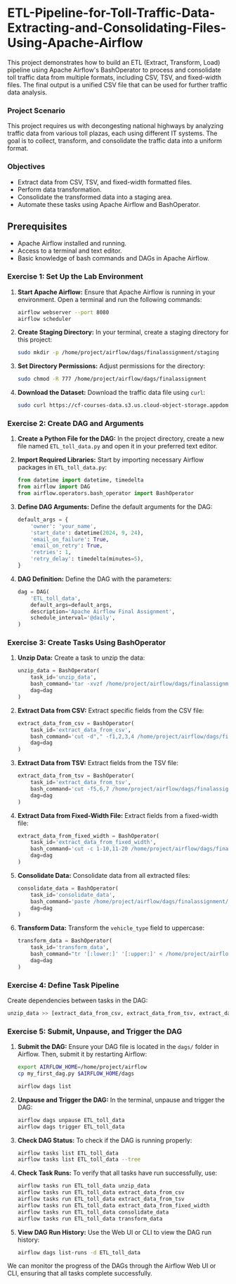 # ETL-Pipeline-for-Toll-Traffic-Data-Extracting-and-Consolidating-Files-Using-Apache-Airflow
This project demonstrates how to build an ETL (Extract, Transform, Load) pipeline using Apache Airflow's BashOperator to process and consolidate toll traffic data from multiple formats, including CSV, TSV, and fixed-width files. The final output is a unified CSV file that can be used for further traffic data analysis.


### Project Scenario

This project requires us with decongesting national highways by analyzing traffic data from various toll plazas, each using different IT systems. The goal is to collect, transform, and consolidate the traffic data into a uniform format.

### Objectives

- Extract data from CSV, TSV, and fixed-width formatted files.
- Perform data transformation.
- Consolidate the transformed data into a staging area.
- Automate these tasks using Apache Airflow and BashOperator.

## Prerequisites

- Apache Airflow installed and running.
- Access to a terminal and text editor.
- Basic knowledge of bash commands and DAGs in Apache Airflow.


### Exercise 1: Set Up the Lab Environment

1. **Start Apache Airflow:**
   Ensure that Apache Airflow is running in your environment. Open a terminal and run the following commands:
   ```bash
   airflow webserver --port 8080
   airflow scheduler
   ```

2. **Create Staging Directory:**
   In your terminal, create a staging directory for this project:
   ```bash
   sudo mkdir -p /home/project/airflow/dags/finalassignment/staging
   ```

3. **Set Directory Permissions:**
   Adjust permissions for the directory:
   ```bash
   sudo chmod -R 777 /home/project/airflow/dags/finalassignment
   ```

4. **Download the Dataset:**
   Download the traffic data file using `curl`:
   ```bash
   sudo curl https://cf-courses-data.s3.us.cloud-object-storage.appdomain.cloud/IBM-DB0250EN-SkillsNetwork/labs/Final%20Assignment/tolldata.tgz -o /home/project/airflow/dags/finalassignment/tolldata.tgz
   ```

### Exercise 2: Create DAG and Arguments

1. **Create a Python File for the DAG:**
   In the project directory, create a new file named `ETL_toll_data.py` and open it in your preferred text editor.

2. **Import Required Libraries:**
   Start by importing necessary Airflow packages in `ETL_toll_data.py`:
   ```python
   from datetime import datetime, timedelta
   from airflow import DAG
   from airflow.operators.bash_operator import BashOperator
   ```

3. **Define DAG Arguments:**
   Define the default arguments for the DAG:
   ```python
   default_args = {
       'owner': 'your_name',
       'start_date': datetime(2024, 9, 24),
       'email_on_failure': True,
       'email_on_retry': True,
       'retries': 1,
       'retry_delay': timedelta(minutes=5),
   }
   ```

4. **DAG Definition:**
   Define the DAG with the parameters:
   ```python
   dag = DAG(
       'ETL_toll_data',
       default_args=default_args,
       description='Apache Airflow Final Assignment',
       schedule_interval='@daily',
   )
   ```

### Exercise 3: Create Tasks Using BashOperator

1. **Unzip Data:**
   Create a task to unzip the data:
   ```python
   unzip_data = BashOperator(
       task_id='unzip_data',
       bash_command='tar -xvzf /home/project/airflow/dags/finalassignment/tolldata.tgz -C /home/project/airflow/dags/finalassignment/',
       dag=dag
   )
   ```

2. **Extract Data from CSV:**
   Extract specific fields from the CSV file:
   ```python
   extract_data_from_csv = BashOperator(
       task_id='extract_data_from_csv',
       bash_command='cut -d"," -f1,2,3,4 /home/project/airflow/dags/finalassignment/vehicle-data.csv > /home/project/airflow/dags/finalassignment/csv_data.csv',
       dag=dag
   )
   ```

3. **Extract Data from TSV:**
   Extract fields from the TSV file:
   ```python
   extract_data_from_tsv = BashOperator(
       task_id='extract_data_from_tsv',
       bash_command='cut -f5,6,7 /home/project/airflow/dags/finalassignment/tollplaza-data.tsv > /home/project/airflow/dags/finalassignment/tsv_data.csv',
       dag=dag
   )
   ```

4. **Extract Data from Fixed-Width File:**
   Extract fields from a fixed-width file:
   ```python
   extract_data_from_fixed_width = BashOperator(
       task_id='extract_data_from_fixed_width',
       bash_command='cut -c 1-10,11-20 /home/project/airflow/dags/finalassignment/payment-data.txt > /home/project/airflow/dags/finalassignment/fixed_width_data.csv',
       dag=dag
   )
   ```

5. **Consolidate Data:**
   Consolidate data from all extracted files:
   ```python
   consolidate_data = BashOperator(
       task_id='consolidate_data',
       bash_command='paste /home/project/airflow/dags/finalassignment/csv_data.csv /home/project/airflow/dags/finalassignment/tsv_data.csv /home/project/airflow/dags/finalassignment/fixed_width_data.csv > /home/project/airflow/dags/finalassignment/extracted_data.csv',
       dag=dag
   )
   ```

6. **Transform Data:**
   Transform the `vehicle_type` field to uppercase:
   ```python
   transform_data = BashOperator(
       task_id='transform_data',
       bash_command="tr '[:lower:]' '[:upper:]' < /home/project/airflow/dags/finalassignment/extracted_data.csv > /home/project/airflow/dags/finalassignment/transformed_data.csv",
       dag=dag
   )
   ```

### Exercise 4: Define Task Pipeline

Create dependencies between tasks in the DAG:
```python
unzip_data >> [extract_data_from_csv, extract_data_from_tsv, extract_data_from_fixed_width] >> consolidate_data >> transform_data
```

### Exercise 5: Submit, Unpause, and Trigger the DAG


1. **Submit the DAG:**
   Ensure your DAG file is located in the `dags/` folder in Airflow. Then, submit it by restarting Airflow:
   ```bash
   export AIRFLOW_HOME=/home/project/airflow
   cp my_first_dag.py $AIRFLOW_HOME/dags
   ```

   ```bash
   airflow dags list
   ```
 
3. **Unpause and Trigger the DAG:**
   In the terminal, unpause and trigger the DAG:
   ```bash
   airflow dags unpause ETL_toll_data
   airflow dags trigger ETL_toll_data
   ```

4. **Check DAG Status:**
   To check if the DAG is running properly:
   ```bash
   airflow tasks list ETL_toll_data
   airflow tasks list ETL_toll_data --tree
   ```

5. **Check Task Runs:**
   To verify that all tasks have run successfully, use:
   ```bash
   airflow tasks run ETL_toll_data unzip_data
   airflow tasks run ETL_toll_data extract_data_from_csv
   airflow tasks run ETL_toll_data extract_data_from_tsv
   airflow tasks run ETL_toll_data extract_data_from_fixed_width
   airflow tasks run ETL_toll_data consolidate_data
   airflow tasks run ETL_toll_data transform_data
   ```

6. **View DAG Run History:**
   Use the Web UI or CLI to view the DAG run history:
   ```bash
   airflow dags list-runs -d ETL_toll_data
   ```
We can monitor the progress of the DAGs through the Airflow Web UI or CLI, ensuring that all tasks complete successfully.
